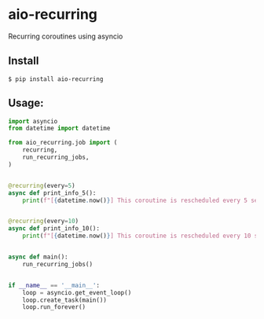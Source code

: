 # aio-recurring
Recurring coroutines using asyncio

## Install

`$ pip install aio-recurring`

## Usage:

```python
import asyncio
from datetime import datetime

from aio_recurring.job import (
    recurring,
    run_recurring_jobs,
)


@recurring(every=5)
async def print_info_5():
    print(f"[{datetime.now()}] This coroutine is rescheduled every 5 seconds")


@recurring(every=10)
async def print_info_10():
    print(f"[{datetime.now()}] This coroutine is rescheduled every 10 seconds")


async def main():
    run_recurring_jobs()


if __name__ == '__main__':
    loop = asyncio.get_event_loop()
    loop.create_task(main())
    loop.run_forever()

```